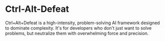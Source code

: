 # Ctrl-Alt-Defeat
Ctrl+Alt+Defeat is a high-intensity, problem-solving AI framework designed to dominate complexity. It's for developers who don't just want to solve problems, but neutralize them with overwhelming force and precision. 
